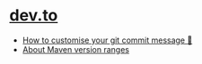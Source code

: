 # [dev.to](https://dev.to/)
* [How to customise your git commit message 🚀](https://dev.to/ebud7/how-to-customise-your-git-commit-message-)
* [About Maven version ranges](https://dev.to/ebud7/maven-version-ranges)
